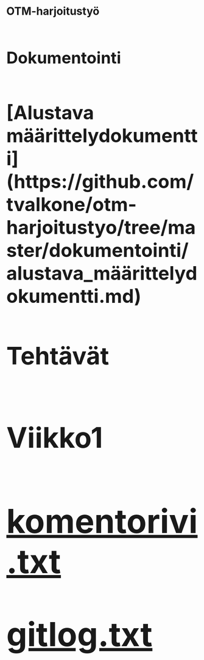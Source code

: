 **<h1>OTM-harjoitustyö<h1>**

**<h2> Dokumentointi <h2>**

<h3>[Alustava määrittelydokumentti](https://github.com/tvalkone/otm-harjoitustyo/tree/master/dokumentointi/alustava_määrittelydokumentti.md)<h3>


**<h2>Tehtävät<h2>**



**<h3>Viikko1<h3>**

[komentorivi.txt](https://github.com/tvalkone/otm-harjoitustyo/tree/master/laskarit/viikko1/komentorivi.txt)

[gitlog.txt](https://github.com/tvalkone/otm-harjoitustyo/tree/master/laskarit/viikko1/gitlog.txt)




